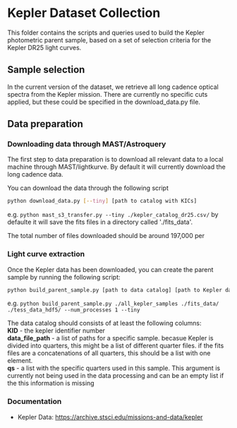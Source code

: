 # Kepler Dataset Collection

This folder contains the scripts and queries used to build the Kepler photometric parent sample, based on 
a set of selection criteria for the Kepler DR25 light curves.

## Sample selection

In the current version of the dataset, we retrieve all long cadence optical spectra from the Kepler mission. There are currently no specific cuts applied, but these could be specified in the download_data.py file.

## Data preparation

### Downloading data through MAST/Astroquery

The first step to data preparation is to download all relevant data to a local machine through MAST/lightkurve. By default it will currently download the long cadence data.

You can download the data through the following script
```bash
python download_data.py [--tiny] [path to catalog with KICs]
```
e.g. `python mast_s3_transfer.py --tiny ./kepler_catalog_dr25.csv/`
by defaulte it will save the fits files in a directory called './fits_data'.

The total number of files downloaded should be around 197,000 per

### Light curve extraction

Once the Kepler data has been downloaded, you can create the parent sample by running the following script:
```bash
python build_parent_sample.py [path to data catalog] [path to Kepler data] [output directory] --num_processes [1] [--tiny];
```
e.g. `python build_parent_sample.py ./all_kepler_samples ./fits_data/ ./tess_data_hdf5/ --num_processes 1 --tiny`

The data catalog should consists of at least the following columns:
    <br>
    **KID** - the kepler identifier number
    <br>
    **data_file_path** - a list of paths for a specific sample. becasue Kepler is divided into quarters, this might be a list of different quarter files. if the          fits files are a concatenations of all quarters, this should be a list with one element.
    <br>
    **qs** - a list with the specific quarters used in this sample. This argument is currently not being used in the data processing and can be an empty list if          the this information is missing

### Documentation

- Kepler Data: https://archive.stsci.edu/missions-and-data/kepler
